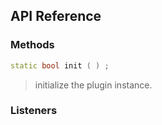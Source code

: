 ## API Reference

### Methods
```cpp
static bool init ( ) ;
```
>  initialize the plugin instance.


### Listeners

